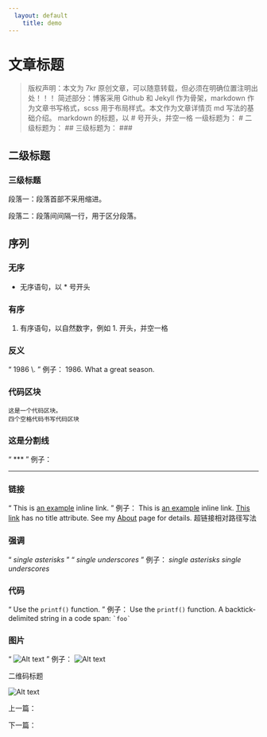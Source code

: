 ```yaml
---
　layout: default
	title: demo
---
```

# 文章标题
> 版权声明：本文为 7kr 原创文章，可以随意转载，但必须在明确位置注明出处！！！
	简述部分：博客采用 Github 和 Jekyll 作为骨架，markdown 作为文章书写格式，scss 用于布局样式。本文作为文章详情页 md 写法的基础介绍。
markdown 的标题，以 # 号开头，并空一格
一级标题为： # 
二级标题为： ## 
三级标题为： ###  
## 二级标题
### 三级标题
段落一：段落首部不采用缩进。

段落二：段落间间隔一行，用于区分段落。
## 序列
### 无序
* 无序语句，以 * 号开头
### 有序
1. 有序语句，以自然数字，例如 1. 开头，并空一格
### 反义
“ 1986 \\. ”
例子：
1986\. What a great season.
### 代码区块
    这是一个代码区块。
    四个空格代码书写代码区块
### 这是分割线
“ *** ”
例子：
***
### 链接
“ This is [an example](http://example.com/ "Title") inline link. ”
例子：
This is [an example](http://example.com/ "Title") inline link.
[This link](http://example.net/) has no title attribute.
See my [About](/about/) page for details. 超链接相对路径写法
### 强调
“ *single asterisks* ”
“ _single underscores_ ”
例子：
*single asterisks*
_single underscores_
### 代码 
“ Use the `printf()` function. ”
例子：
Use the `printf()` function.
A backtick-delimited string in a code span: `` `foo` ``
### 图片
“ ![Alt text](../image/img.jpg "Optional title") ”
例子：
![Alt text](../image/img.png "Optional title")
<br />
<p class="wx-title">二维码标题</p>

![Alt text](../image/vscode_ui.png "Optional title")
<br>
<div>
	<p class="pre">上一篇：</p>
	<p class="next">下一篇：</p>
</div>